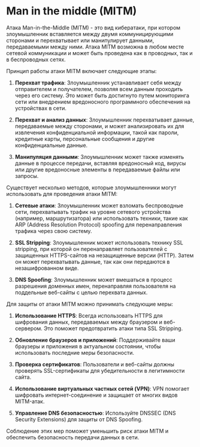 # Man in the middle (MITM)

Атака Man-in-the-Middle (MITM) - это вид кибератаки, при котором злоумышленник вставляется между двумя коммуницирующими сторонами и перехватывает или манипулирует данными, передаваемыми между ними. Атака MITM возможна в любом месте сетевой коммуникации и может быть проведена как в проводных, так и в беспроводных сетях.

Принцип работы атаки MITM включает следующие этапы:

1. **Перехват трафика**: Злоумышленник устанавливает себя между отправителем и получателем, позволяя всем данным проходить через его систему. Это может быть достигнуто путем мониторинга сети или внедрением вредоносного программного обеспечения на устройствах в сети.

2. **Перехват и анализ данных**: Злоумышленник перехватывает данные, передаваемые между сторонами, и может анализировать их для извлечения конфиденциальной информации, такой как пароли, кредитные карты, персональные сообщения и другие конфиденциальные данные.

3. **Манипуляция данными**: Злоумышленник может также изменять данные в процессе передачи, вставляя вредоносный код, вирусы или другие вредоносные элементы в передаваемые файлы или запросы.


Существует несколько методов, которые злоумышленники могут использовать для проведения атаки MITM:

1. **Сетевые атаки**: Злоумышленник может взломать беспроводные сети, перехватывать трафик на уровне сетевого устройства (например, маршрутизатора) или использовать техники, такие как ARP (Address Resolution Protocol) spoofing для перенаправления трафика через свою систему.

2. **SSL Stripping**: Злоумышленник может использовать технику SSL stripping, при которой он перенаправляет пользователей с защищенных HTTPS-сайтов на незащищенные версии (HTTP). Затем он может перехватывать данные, так как они передаются в незашифрованном виде.

3. **DNS Spoofing**: Злоумышленник может вмешаться в процесс разрешения доменных имен, перенаправляя пользователя на поддельные веб-сайты с целью перехвата данных.


Для защиты от атаки MITM можно принимать следующие меры:

1. **Использование HTTPS**: Всегда использовать HTTPS для шифрования данных, передаваемых между браузером и веб-сервером. Это поможет предотвратить атаки типа SSL Stripping.

2. **Обновление браузеров и приложений**: Поддерживайте ваши браузеры и приложения в актуальном состоянии, чтобы использовать последние меры безопасности.

3. **Проверка сертификатов**: Пользователи и веб-сайты должны проверять SSL-сертификаты для убедительности в легитимности сайта.

4. **Использование виртуальных частных сетей (VPN)**: VPN помогает шифровать интернет-соединение и защищает от многих видов MITM-атак.

5. **Управление DNS безопасностью**: Используйте DNSSEC (DNS Security Extensions) для защиты от DNS Spoofing.


Соблюдение этих мер поможет уменьшить риск атаки MITM и обеспечить безопасность передачи данных в сети.